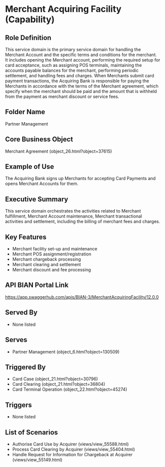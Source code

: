# Merchant Acquiring Facility (Capability)

## Role Definition
This service domain is the primary service domain for handling the Merchant Account and the specific terms and conditions for the merchant. It includes opening the Merchant account, performing the required setup for card acceptance, such as assigning POS terminals, maintaining the accounts payable balances for the merchant, performing periodic settlement, and handling fees and charges. When Merchants submit card payment transactions, the Acquiring Bank is responsible for paying the Merchants in accordance with the terms of the Merchant agreement, which specify when the merchant should be paid and the amount that is withheld from the payment as merchant discount or service fees.

## Folder Name
Partner Management

## Core Business Object
Merchant Agreement (object_26.html?object=37615)

## Example of Use
The Acquiring Bank signs up Merchants for accepting Card Payments and opens Merchant Accounts for them.

## Executive Summary
This service domain orchestrates the activities related to Merchant fulfillment, Merchant Account maintenance, Merchant transactional activities and settlement, including the billing of merchant fees and charges.

## Key Features
- Merchant facility set-up and maintenance
- Merchant POS assignment/registration
- Merchant chargeback processing
- Merchant clearing and settlement
- Merchant discount and fee processing

## API BIAN Portal Link
https://app.swaggerhub.com/apis/BIAN-3/MerchantAcquiringFacility/12.0.0

## Served By
- None listed

## Serves
- Partner Management (object_6.html?object=130509)

## Triggered By
- Card Case (object_21.html?object=30796)
- Card Clearing (object_21.html?object=36804)
- Card Terminal Operation (object_22.html?object=45274)

## Triggers
- None listed

## List of Scenarios
- Authorise Card Use by Acquirer (views/view_55588.html)
- Process Card Clearing by Acquirer (views/view_55404.html)
- Handle Request for Information for Chargeback at Acquirer (views/view_55149.html)